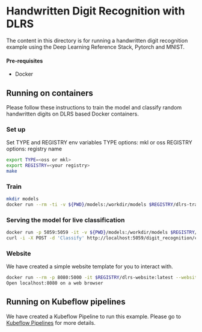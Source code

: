 # Handwritten Digit Recognition with DLRS

The content in this directory is for running a handwritten digit recognition example using the Deep Learning Reference Stack, Pytorch and MNIST.

#### Pre-requisites

* Docker

## Running on containers

Please follow these instructions to train the model and classify random handwritten digits on DLRS based Docker containers.

### Set up 

Set TYPE and REGISTRY env variables
TYPE options: mkl or oss
REGISTRY options: registry name

```bash
export TYPE=<oss or mkl>
export REGISTRY=<your registry>
make
```

### Train

```bash
mkdir models
docker run --rm -ti -v ${PWD}/models:/workdir/models $REGISTRY/dlrs-train-$TYPE:latest "-s train"
```

### Serving the model for live classification

```bash
docker run -p 5059:5059 -it -v ${PWD}/models:/workdir/models $REGISTRY/dlrs-serve-$TYPE:latest "-s serve"
curl -i -X POST -d 'Classify' http://localhost:5059/digit_recognition/classify
```

### Website

We have created a simple website template for you to interact with.

```bash
docker run --rm -p 8080:5000 -it $REGISTRY/dlrs-website:latest --website_endpoint 0.0.0.0
Open localhost:8080 on a web browser
```

## Running on Kubeflow pipelines

We have created a Kubeflow Pipeline to run this example. Please go to [Kubeflow Pipelines](https://github.com/intel/stacks-usecase/kubeflow/pipelines) for more details.
